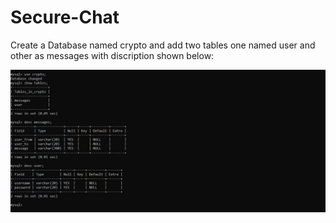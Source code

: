 # Secure-Chat

Create a Database named crypto and add two tables one named user and other as messages with discription shown below:

![alt text](https://github.com/himanshu76200/Secure-Chat/blob/main/database-crypto.jpg)
